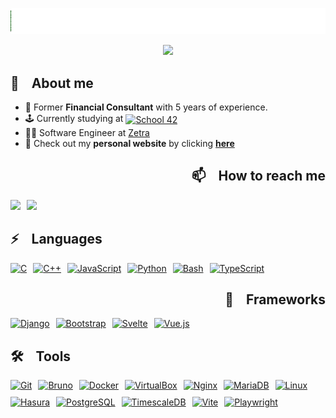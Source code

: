 <p align="center">
<a href="https://karlquerel.com"><img src="./Title.gif" alt="Title" /></a>
</p>

<div align="center">

[![](https://komarev.com/ghpvc/?username=karlquerel&color=039c03&style=for-the-badge&abbreviated=true&label=Visitors)](#)

</div>

<div align="left">

## 📖 &nbsp;&nbsp; About me
- 👔 Former **Financial Consultant** with 5 years of experience.
- 🕹️ Currently studying at [<img src="https://img.shields.io/badge/Paris-blue?style=for-the-badge&logo=42&logoColor=white&logoSize=auto&labelColor=black" height="20em" align="center" alt="School 42" title="School 42"/>](https://42.fr/en/homepage/)
- 👨‍💻 Software Engineer at [Zetra](https://www.linkedin.com/company/zetra-mobility/)
- 🚧 Check out my **personal website** by clicking [**here**](https://karlquerel.com/)


<div align="right">

## 📫 &nbsp;&nbsp; How to reach me
<div style="display: flex; gap: 10px;">
  <a href="https://www.linkedin.com/in/karlquerel"><img src="https://img.shields.io/badge/LinkedIn-0077B5?style=for-the-badge&logo=linkedin&logoColor=white" height="25em"></a>
  <a href="mailto:karlquerel@gmail.com"><img src="https://img.shields.io/badge/Gmail-D14836?style=for-the-badge&logo=gmail&logoColor=white" height="25em"></a>
</div>


</div>

<div align="left">

## ⚡ &nbsp;&nbsp; Languages
<div style="display: flex; flex-wrap: wrap; gap: 10px;">
  <a href="https://www.cprogramming.com"><img src="https://img.shields.io/badge/C-00599C?style=for-the-badge&logo=c&logoColor=white" height="25em" alt="C"/></a>
  <a href="https://www.w3schools.com/cpp"><img src="https://img.shields.io/badge/C%2B%2B-00599C?style=for-the-badge&logo=c%2B%2B&logoColor=white" height="25em" alt="C++"/></a>
  <a href="https://www.javascript.com/"><img src="https://img.shields.io/badge/JavaScript-C8B200?style=for-the-badge&logo=javascript&logoColor=white" height="25em" alt="JavaScript"/></a>
  <a href="https://www.python.org/"><img src="https://img.shields.io/badge/python-3776AB?style=for-the-badge&logo=python&logoColor=white" height="25em" alt="Python"/></a>
  <a href="https://www.gnu.org/software/bash/"><img src="https://img.shields.io/badge/bash-4EAA25?style=for-the-badge&logo=gnubash&logoColor=white" height="25em" alt="Bash"/></a>
  <a href="https://www.typescriptlang.org/"><img src="https://img.shields.io/badge/TypeScript-3178C6?style=for-the-badge&logo=typescript&logoColor=white" height="25em" alt="TypeScript"/></a>
</div>
</div>

<div align="right">

## 🧩 &nbsp;&nbsp; Frameworks
<div style="display: flex; flex-wrap: wrap; gap: 10px;">
  <a href="https://www.djangoproject.com/"><img src="https://img.shields.io/badge/Django-092E20?style=for-the-badge&logo=django&logoColor=white" height="25em" alt="Django"/></a>
  <a href="https://getbootstrap.com/"><img src="https://img.shields.io/badge/Bootstrap-563D7C?style=for-the-badge&logo=bootstrap&logoColor=white" height="25em" alt="Bootstrap"/></a>
  <a href="https://svelte.dev/"><img src="https://img.shields.io/badge/Svelte-FF3E00?style=for-the-badge&logo=svelte&logoColor=white" height="25em" alt="Svelte"/></a>
  <a href="https://vuejs.org/"><img src="https://img.shields.io/badge/Vue.js-4FC08D?style=for-the-badge&logo=vue.js&logoColor=white" height="25em" alt="Vue.js"/></a>
</div>
</div>

<div align="left">

## 🛠 &nbsp;&nbsp; Tools
<div style="display: flex; flex-wrap: wrap; gap: 10px;">
  <a href="https://git-scm.com/"><img src="https://img.shields.io/badge/GIT-E44C30?style=for-the-badge&logo=git&logoColor=white" height="25em" alt="Git"/></a>
  <a href="https://www.usebruno.com/"><img src="https://img.shields.io/badge/Bruno-5A67D8?style=for-the-badge&logo=bruno&logoColor=white" height="25em" alt="Bruno"/></a>
  <a href="https://www.docker.com/"><img src="https://img.shields.io/badge/Docker-2CA5E0?style=for-the-badge&logo=docker&logoColor=white" height="25em" alt="Docker"/></a>
  <a href="https://www.virtualbox.org/"><img src="https://img.shields.io/badge/VirtualBox-183A61?style=for-the-badge&logo=virtualbox&logoColor=white" height="25em" alt="VirtualBox"/></a>
  <a href="https://nginx.org/en/"><img src="https://img.shields.io/badge/nginx-009639?style=for-the-badge&logo=nginx&logoColor=white" height="25em" alt="Nginx"/></a>
  <a href="https://mariadb.org/"><img src="https://img.shields.io/badge/mariadb-003545?style=for-the-badge&logo=mariadb&logoColor=white" height="25em" alt="MariaDB"/></a>
  <a href="https://www.linux.org/"><img src="https://img.shields.io/badge/Linux-CCAC00?style=for-the-badge&logo=linux&logoColor=white" height="25em" alt="Linux"/></a>
  <a href="https://hasura.io/"><img src="https://img.shields.io/badge/Hasura-1F4E79?style=for-the-badge&logo=hasura&logoColor=white" height="25em" alt="Hasura"/></a>
  <a href="https://www.postgresql.org/"><img src="https://img.shields.io/badge/PostgreSQL-336791?style=for-the-badge&logo=postgresql&logoColor=white" height="25em" alt="PostgreSQL"/></a>
  <a href="https://www.timescale.com/"><img src="https://img.shields.io/badge/TimescaleDB-003545?style=for-the-badge&logo=timescale&logoColor=white" height="25em" alt="TimescaleDB"/></a>
  <a href="https://vitejs.dev/"><img src="https://img.shields.io/badge/Vite-646CFF?style=for-the-badge&logo=vite&logoColor=white" height="25em" alt="Vite"/></a>
  <a href="https://playwright.dev/"><img src="https://img.shields.io/badge/Playwright-2EAD33?style=for-the-badge&logo=playwright&logoColor=white" height="25em" alt="Playwright"/></a>
</div>
</div>


